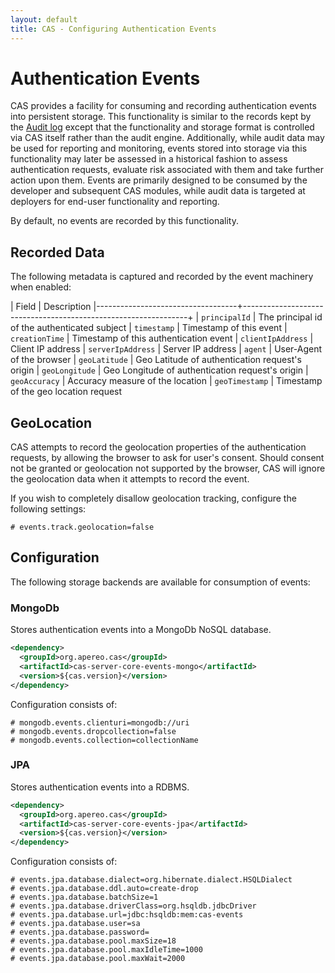 ```yaml
---
layout: default
title: CAS - Configuring Authentication Events
---
```


# Authentication Events
CAS provides a facility for consuming and recording authentication events into persistent storage. This functionality is similar to the records
kept by the [Audit log](Audits.html) except that the functionality and storage format is controlled via CAS itself rather than the audit engine.
Additionally, while audit data may be used for reporting and monitoring, events stored into storage via this functionality may later be assessed
in a historical fashion to assess authentication requests, evaluate risk associated with them and take further action upon them. Events are primarily
designed to be consumed by the developer and subsequent CAS modules, while audit data is targeted at deployers for end-user functionality and reporting.

By default, no events are recorded by this functionality.

## Recorded Data
The following metadata is captured and recorded by the event machinery when enabled:

| Field                             | Description
|-----------------------------------+----------------------------------------------------------------+
| `principalId`                              | The principal id of the authenticated subject
| `timestamp`                                | Timestamp of this event
| `creationTime`                             | Timestamp of this authentication event
| `clientIpAddress`                          | Client IP address
| `serverIpAddress`                          | Server IP address
| `agent`                                    | User-Agent of the browser
| `geoLatitude`                              | Geo Latitude of authentication request's origin 
| `geoLongitude`                             | Geo Longitude of authentication request's origin
| `geoAccuracy`                              | Accuracy measure of the location
| `geoTimestamp`                             | Timestamp of the geo location request

## GeoLocation
CAS attempts to record the geolocation properties of the authentication requests, by allowing the browser to ask for user's consent. 
Should consent not be granted or geolocation not supported by the browser, CAS will ignore the geolocation data when it attempts to 
record the event. 

If you wish to completely disallow geolocation tracking, configure the following settings:

```properties
# events.track.geolocation=false
```

## Configuration
The following storage backends are available for consumption of events:

### MongoDb
Stores authentication events into a MongoDb NoSQL database.

```xml
<dependency>
  <groupId>org.apereo.cas</groupId>
  <artifactId>cas-server-core-events-mongo</artifactId>
  <version>${cas.version}</version>
</dependency>
```

Configuration consists of:

```properties
# mongodb.events.clienturi=mongodb://uri
# mongodb.events.dropcollection=false
# mongodb.events.collection=collectionName
```

### JPA
Stores authentication events into a RDBMS.

```xml
<dependency>
  <groupId>org.apereo.cas</groupId>
  <artifactId>cas-server-core-events-jpa</artifactId>
  <version>${cas.version}</version>
</dependency>
```

Configuration consists of:

```properties
# events.jpa.database.dialect=org.hibernate.dialect.HSQLDialect
# events.jpa.database.ddl.auto=create-drop
# events.jpa.database.batchSize=1
# events.jpa.database.driverClass=org.hsqldb.jdbcDriver
# events.jpa.database.url=jdbc:hsqldb:mem:cas-events
# events.jpa.database.user=sa
# events.jpa.database.password=
# events.jpa.database.pool.maxSize=18
# events.jpa.database.pool.maxIdleTime=1000
# events.jpa.database.pool.maxWait=2000
```
